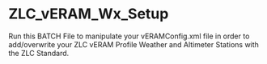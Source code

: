 # ZLC_vERAM_Wx_Setup
Run this BATCH File to manipulate your vERAMConfig.xml file in order to add/overwrite your ZLC vERAM Profile Weather and Altimeter Stations with the ZLC Standard.
